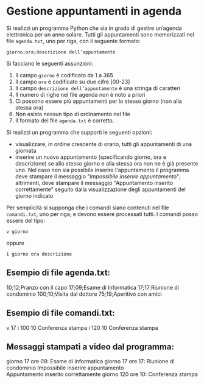 # Gestione appuntamenti in agenda

Si realizzi un programma Python che sia in grado di gestire un’agenda elettronica per un anno solare. Tutti gli
appuntamenti sono memorizzati nel file `agenda.txt`, uno per riga, con il seguente formato:

    giorno;ora;descrizione dell’appuntamento

Si facciano le seguenti assunzioni:

1. Il campo `giorno` è codificato da 1 a 365
2. Il campo `ora` è codificato su due cifre [00-23]
3. Il campo `descrizione dell’appuntamento` è una stringa di caratteri
4. Il numero di righe nel file agenda non è noto a priori
5. Ci possono essere più appuntamenti per lo stesso giorno (non alla stessa ora)
6. Non esiste nessun tipo di ordinamento nel file
7. Il formato del file `agenda.txt` è corretto.

Si realizzi un programma che supporti le seguenti opzioni:

- visualizzare, in ordine crescente di orario, tutti gli appuntamenti di una giornata
- inserire un nuovo appuntamento (specificando giorno, ora e descrizione) se allo stesso giorno e alla stessa ora non ne
  è già presente uno. Nel caso non sia possibile inserire l'appuntamento il programma deve stampare il messaggio "*Impossibile inserire appuntamento*"; altrimenti, deve stampare il messaggio "Appuntamento inserito correttamente"
  seguito dalla visualizzazione degli appuntamenti del giorno indicato

Per semplicità si supponga che i comandi siano contenuti nel file `comandi.txt`, uno per riga, e devono essere
processati tutti. I comandi posso essere del tipo:

    v giorno

oppure

    i giorno ora descrizione

## Esempio di file agenda.txt:

  10;12;Pranzo con il capo
  17;09;Esame di Informatica
  17;17;Riunione di condominio
  100;10;Visita dal dottore
  75;19;Aperitivo con amici

## Esempio di file comandi.txt:

  v 17
  i 100 10 Conferenza stampa
  i 120 10 Conferenza stampa

## Messaggi stampati a video dal programma:

  giorno 17 ore 09: Esame di Informatica
  giorno 17 ore 17: Riunione di condominio
  Impossibile inserire appuntamento		
  Appuntamento inserito correttamente
  giorno 120 ore 10: Conferenza stampa